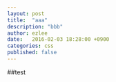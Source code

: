 ```yaml
---
layout: post
title:  "aaa"
description: "bbb"
author: ezlee
date:   2016-02-03 18:28:00 +0900
categories: css
published: false
---
```


##test